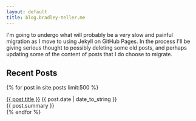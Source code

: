 ```yaml
---
layout: default
title: blog.bradley-teller.me
---
```


I'm going to undergo what will probably be a very slow and painful migration as I move to using Jekyll on GitHub Pages. In the process I'll be giving serious thought to possibly deleting some old posts, and perhaps updating some of the content of posts that I do choose to migrate. 
  
## Recent Posts

{% for post in site.posts limit:500 %}
  <div class="post">
    <a href="{{ BASE_PATH }}{{ post.url }}">{{ post.title }}</a> 
    <span class="post-date">{{ post.date | date_to_string }}</span>
    <br />
    {{ post.summary }}
  </div>
{% endfor %}